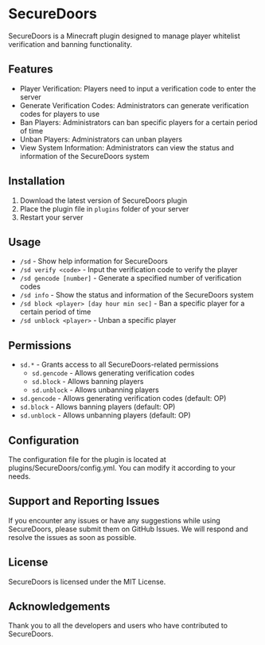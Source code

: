 # SecureDoors

SecureDoors is a Minecraft plugin designed to manage player whitelist verification and banning functionality.

## Features

* Player Verification: Players need to input a verification code to enter the server
* Generate Verification Codes: Administrators can generate verification codes for players to use
* Ban Players: Administrators can ban specific players for a certain period of time
* Unban Players: Administrators can unban players
* View System Information: Administrators can view the status and information of the SecureDoors system

## Installation

1. Download the latest version of SecureDoors plugin
2. Place the plugin file in `plugins` folder of your server
3. Restart your server

## Usage

* `/sd` - Show help information for SecureDoors
* `/sd verify <code>` - Input the verification code to verify the player
* `/sd gencode [number]` - Generate a specified number of verification codes
* `/sd info` - Show the status and information of the SecureDoors system
* `/sd block <player> [day hour min sec]` - Ban a specific player for a certain period of time
* `/sd unblock <player>` - Unban a specific player

## Permissions

* `sd.*` - Grants access to all SecureDoors-related permissions
  * `sd.gencode` - Allows generating verification codes
  * `sd.block` - Allows banning players
  * `sd.unblock` - Allows unbanning players
* `sd.gencode` - Allows generating verification codes (default: OP)
* `sd.block` - Allows banning players (default: OP)
* `sd.unblock` - Allows unbanning players (default: OP)

## Configuration

The configuration file for the plugin is located at plugins/SecureDoors/config.yml. You can modify it according to your needs.

## Support and Reporting Issues

If you encounter any issues or have any suggestions while using SecureDoors, please submit them on GitHub Issues. We will respond and resolve the issues as soon as possible.

## License

SecureDoors is licensed under the MIT License.

## Acknowledgements

Thank you to all the developers and users who have contributed to SecureDoors.
